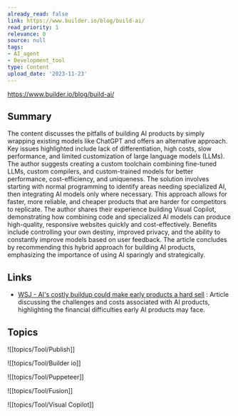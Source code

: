 ```yaml
---
already_read: false
link: https://www.builder.io/blog/build-ai/
read_priority: 1
relevance: 0
source: null
tags:
- AI_agent
- Development_tool
type: Content
upload_date: '2023-11-23'
---
```


https://www.builder.io/blog/build-ai/
## Summary

The content discusses the pitfalls of building AI products by simply wrapping existing models like ChatGPT and offers an alternative approach. Key issues highlighted include lack of differentiation, high costs, slow performance, and limited customization of large language models (LLMs). The author suggests creating a custom toolchain combining fine-tuned LLMs, custom compilers, and custom-trained models for better performance, cost-efficiency, and uniqueness. The solution involves starting with normal programming to identify areas needing specialized AI, then integrating AI models only where necessary. This approach allows for faster, more reliable, and cheaper products that are harder for competitors to replicate. The author shares their experience building Visual Copilot, demonstrating how combining code and specialized AI models can produce high-quality, responsive websites quickly and cost-effectively. Benefits include controlling your own destiny, improved privacy, and the ability to constantly improve models based on user feedback. The article concludes by recommending this hybrid approach for building AI products, emphasizing the importance of using AI sparingly and strategically.
## Links

- [WSJ - AI's costly buildup could make early products a hard sell](https://www.wsj.com/tech/ai/ais-costly-buildup-could-make-early-products-a-hard-sell-bdd29b9f) : Article discussing the challenges and costs associated with AI products, highlighting the financial difficulties early AI products may face.

## Topics

![[topics/Tool/Publish]]

![[topics/Tool/Builder io]]

![[topics/Tool/Puppeteer]]

![[topics/Tool/Fusion]]

![[topics/Tool/Visual Copilot]]